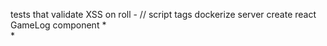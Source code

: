 tests that validate XSS on roll - // script tags
dockerize server
create react GameLog component
 *  
 * 